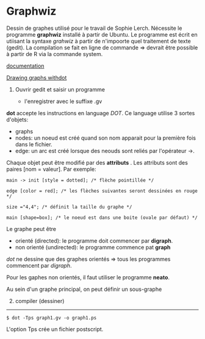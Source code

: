 Graphwiz
========

Dessin de graphes utilisé pour le travail de Sophie Lerch. Nécessite le programme __graphwiz__ installé à partir de Ubuntu. Le programme est écrit en utiisant la syntaxe _grahwiz_ à partir de n'impoorte quel traitement de texte (gedit). La compilation se fait en ligne de commande => devrait être possible à partir de R via la commande system.

[documentation](http://www.graphviz.org/Documentation.php)

[Drawing graphs withdot](http://www.graphviz.org/pdf/dotguide.pdf)

1. Ouvrir gedit et saisir un programme

    - l'enregistrer avec le suffixe .gv
    
__dot__ accepte les instructions en language _DOT_. Ce language utilise 3 sortes d'objets:

- graphs
- nodes: un noeud est créé quand son nom apparait pour la première fois dans le fichier.
- edge:  un arc est créé lorsque des neouds sont reliés par l'opérateur ->.

Chaque objet peut être modifié par des __attributs__ . Les attributs sont des paires [nom = valeur]. Par exemple:
```
main -> init [style = dotted]; /* flèche pointillée */

edge [color = red]; /* les flèches suivantes seront dessinées en rouge */

size ="4,4"; /* définit la taille du graphe */

main [shape=box]; /* le noeud est dans une boite (ovale par défaut) */
```

Le graphe peut être 

- orienté (directed): le programme doit commencer par __digraph__.
- non orienté (undirected): le programme commence pat __graph__

_dot_ ne dessine que des graphes orientés => tous les programmes commencent par _digraph_.

Pour les gaphes non orientés, il faut utiliser le programme __neato__.

Au sein d'un graphe principal, on peut définir un sous-graphe

2. compiler (dessiner)
-----------------------

```
$ dot -Tps graph1.gv -o graph1.ps
```
L'option Tps crée un fichier postscript.
